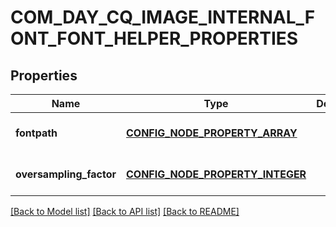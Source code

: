 # COM_DAY_CQ_IMAGE_INTERNAL_FONT_FONT_HELPER_PROPERTIES

## Properties
Name | Type | Description | Notes
------------ | ------------- | ------------- | -------------
**fontpath** | [**CONFIG_NODE_PROPERTY_ARRAY**](configNodePropertyArray.md) |  | [optional] [default to null]
**oversampling_factor** | [**CONFIG_NODE_PROPERTY_INTEGER**](configNodePropertyInteger.md) |  | [optional] [default to null]

[[Back to Model list]](../README.md#documentation-for-models) [[Back to API list]](../README.md#documentation-for-api-endpoints) [[Back to README]](../README.md)


